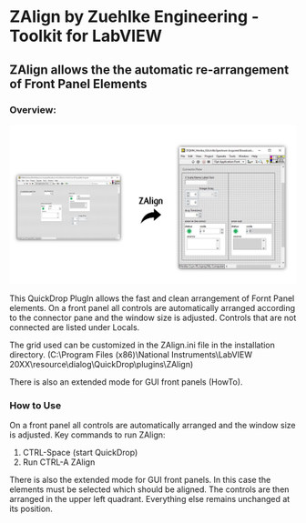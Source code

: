 # ZAlign by Zuehlke Engineering - Toolkit for LabVIEW
## ZAlign allows the the automatic re-arrangement of Front Panel Elements
### Overview:

![Example of ZAlign](https://github.com/Zuehlke/ZAlign/blob/main/ZAlign/ZAlign.jpg)

This QuickDrop PlugIn allows the fast and clean arrangement of Fornt Panel elements.
On a front panel all controls are automatically arranged according to the connector pane and the window size is adjusted.
Controls that are not connected are listed under Locals.

The grid used can be customized in the ZAlign.ini file in the installation directory.
(C:\Program Files (x86)\National Instruments\LabVIEW 20XX\resource\dialog\QuickDrop\plugins\ZAlign)

There is also an extended mode for GUI front panels (HowTo).

### How to Use

On a front panel all controls are automatically arranged and the window size is adjusted.
Key commands to run ZAlign:
1) CTRL-Space (start QuickDrop)
2) Run CTRL-A ZAlign

There is also the extended mode for GUI front panels. In this case the elements must be selected which
should be aligned. The controls are then arranged in the upper left quadrant. Everything else remains
unchanged at its position.